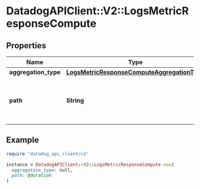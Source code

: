 # DatadogAPIClient::V2::LogsMetricResponseCompute

## Properties

| Name | Type | Description | Notes |
| ---- | ---- | ----------- | ----- |
| **aggregation_type** | [**LogsMetricResponseComputeAggregationType**](LogsMetricResponseComputeAggregationType.md) |  | [optional] |
| **path** | **String** | The path to the value the log-based metric will aggregate on (only used if the aggregation type is a \&quot;distribution\&quot;). | [optional] |

## Example

```ruby
require 'datadog_api_client/v2'

instance = DatadogAPIClient::V2::LogsMetricResponseCompute.new(
  aggregation_type: null,
  path: @duration
)
```

